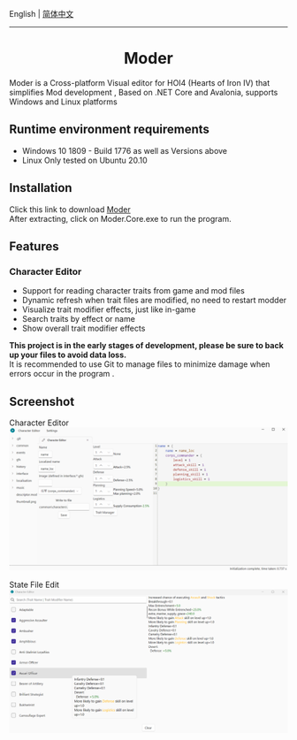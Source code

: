 English | [简体中文](Docs/README.zh-CN.md)

---

<h1 align="center">
    Moder
</h1>

Moder is a Cross-platform Visual editor for HOI4 (Hearts of Iron IV)  that simplifies Mod development , Based on .NET Core and Avalonia, supports Windows and Linux platforms 

## Runtime environment requirements

- Windows 10 1809 - Build 1776 as well as Versions above
- Linux Only tested on Ubuntu 20.10
  
## Installation

Click this link to download [Moder](https://github.com/textGamex/Moder/releases)  
After extracting, click on Moder.Core.exe to run the program.

## Features

### Character Editor 

- Support for reading character traits from game and mod files
- Dynamic refresh when trait files are modified, no need to restart modder
- Visualize trait modifier effects, just like in-game
- Search traits by effect or name
- Show overall trait modifier effects

**This project is in the early stages of development, please be sure to back up your files to avoid data loss.**  
It is recommended to use Git to manage files to minimize damage when errors occur in the program .

## Screenshot

Character Editor
![screenshot1](Images/screenshot1.png)

State File Edit
![screenshot2](Images/screenshot2.png)
